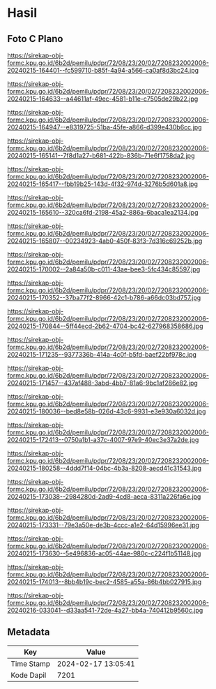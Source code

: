 # Hasil

## Foto C Plano

https://sirekap-obj-formc.kpu.go.id/6b2d/pemilu/pdpr/72/08/23/20/02/7208232002006-20240215-164401--fc599710-b85f-4a94-a566-ca0af8d3bc24.jpg

https://sirekap-obj-formc.kpu.go.id/6b2d/pemilu/pdpr/72/08/23/20/02/7208232002006-20240215-164633--a44611af-49ec-4581-b11e-c7505de29b22.jpg

https://sirekap-obj-formc.kpu.go.id/6b2d/pemilu/pdpr/72/08/23/20/02/7208232002006-20240215-164947--e8319725-51ba-45fe-a866-d399e430b6cc.jpg

https://sirekap-obj-formc.kpu.go.id/6b2d/pemilu/pdpr/72/08/23/20/02/7208232002006-20240215-165141--7f8d1a27-b681-422b-836b-71e6f1758da2.jpg

https://sirekap-obj-formc.kpu.go.id/6b2d/pemilu/pdpr/72/08/23/20/02/7208232002006-20240215-165417--fbb19b25-143d-4f32-974d-3276b5d601a8.jpg

https://sirekap-obj-formc.kpu.go.id/6b2d/pemilu/pdpr/72/08/23/20/02/7208232002006-20240215-165610--320ca6fd-2198-45a2-886a-6baca1ea2134.jpg

https://sirekap-obj-formc.kpu.go.id/6b2d/pemilu/pdpr/72/08/23/20/02/7208232002006-20240215-165807--00234923-4ab0-450f-83f3-7d316c69252b.jpg

https://sirekap-obj-formc.kpu.go.id/6b2d/pemilu/pdpr/72/08/23/20/02/7208232002006-20240215-170002--2a84a50b-c011-43ae-bee3-5fc434c85597.jpg

https://sirekap-obj-formc.kpu.go.id/6b2d/pemilu/pdpr/72/08/23/20/02/7208232002006-20240215-170352--37ba77f2-8966-42c1-b786-a66dc03bd757.jpg

https://sirekap-obj-formc.kpu.go.id/6b2d/pemilu/pdpr/72/08/23/20/02/7208232002006-20240215-170844--5ff44ecd-2b62-4704-bc42-627968358686.jpg

https://sirekap-obj-formc.kpu.go.id/6b2d/pemilu/pdpr/72/08/23/20/02/7208232002006-20240215-171235--9377336b-414a-4c0f-b5fd-baef22bf978c.jpg

https://sirekap-obj-formc.kpu.go.id/6b2d/pemilu/pdpr/72/08/23/20/02/7208232002006-20240215-171457--437af488-3abd-4bb7-81a6-9bc1af286e82.jpg

https://sirekap-obj-formc.kpu.go.id/6b2d/pemilu/pdpr/72/08/23/20/02/7208232002006-20240215-180036--bed8e58b-026d-43c6-9931-e3e930a6032d.jpg

https://sirekap-obj-formc.kpu.go.id/6b2d/pemilu/pdpr/72/08/23/20/02/7208232002006-20240215-172413--0750a1b1-a37c-4007-97e9-40ec3e37a2de.jpg

https://sirekap-obj-formc.kpu.go.id/6b2d/pemilu/pdpr/72/08/23/20/02/7208232002006-20240215-180258--4ddd7f14-04bc-4b3a-8208-aecd41c31543.jpg

https://sirekap-obj-formc.kpu.go.id/6b2d/pemilu/pdpr/72/08/23/20/02/7208232002006-20240215-173038--2984280d-2ad9-4cd8-aeca-8311a226fa6e.jpg

https://sirekap-obj-formc.kpu.go.id/6b2d/pemilu/pdpr/72/08/23/20/02/7208232002006-20240215-173331--79e3a50e-de3b-4ccc-a1e2-64d15996ee31.jpg

https://sirekap-obj-formc.kpu.go.id/6b2d/pemilu/pdpr/72/08/23/20/02/7208232002006-20240215-173630--5e496836-ac05-44ae-980c-c224f1b51148.jpg

https://sirekap-obj-formc.kpu.go.id/6b2d/pemilu/pdpr/72/08/23/20/02/7208232002006-20240215-174013--8bb4b19c-bec2-4585-a55a-86b4bb027915.jpg

https://sirekap-obj-formc.kpu.go.id/6b2d/pemilu/pdpr/72/08/23/20/02/7208232002006-20240216-033041--d33aa541-72de-4a27-bb4a-740412b9560c.jpg


## Metadata

| Key        | Value               |
| ---------- | ------------------- |
| Time Stamp | 2024-02-17 13:05:41 |
| Kode Dapil | 7201                |



